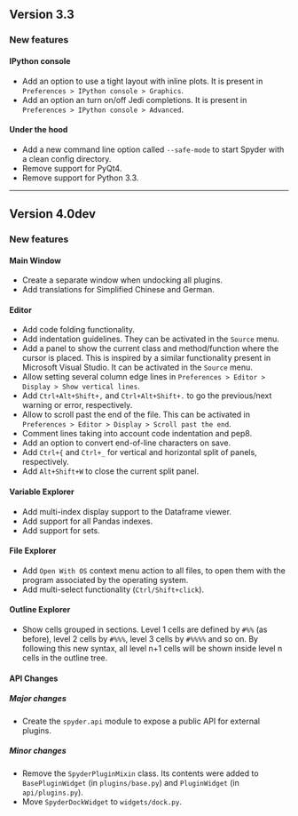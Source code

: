 ## Version 3.3

### New features

#### IPython console

* Add an option to use a tight layout with inline plots. It is
  present in `Preferences > IPython console > Graphics`.
* Add an option an turn on/off Jedi completions. It is present
  in `Preferences > IPython console > Advanced`.

#### Under the hood

* Add a new command line option called `--safe-mode` to start
  Spyder with a clean config directory. 
* Remove support for PyQt4.
* Remove support for Python 3.3.

----

## Version 4.0dev

### New features

#### Main Window

* Create a separate window when undocking all plugins.
* Add translations for Simplified Chinese and German.

#### Editor
* Add code folding functionality.
* Add indentation guidelines. They can be activated in the
  `Source` menu.
* Add a panel to show the current class and method/function
  where the cursor is placed. This is inspired by a similar
  functionality present in Microsoft Visual Studio. It can be
  activated in the `Source` menu.
* Allow setting several column edge lines in
  `Preferences > Editor > Display > Show vertical lines`.
* Add `Ctrl+Alt+Shift+,` and `Ctrl+Alt+Shift+.` to go the
  previous/next warning or error, respectively.
* Allow to scroll past the end of the file. This can be
  activated in
  `Preferences > Editor > Display > Scroll past the end`.
* Comment lines taking into account code indentation and pep8.
* Add an option to convert end-of-line characters on save.
* Add `Ctrl+{` and `Ctrl+_` for vertical and horizontal split
  of panels, respectively.
* Add `Alt+Shift+W` to close the current split panel.

#### Variable Explorer

* Add multi-index display support to the Dataframe viewer.
* Add support for all Pandas indexes.
* Add support for sets.

#### File Explorer

* Add `Open With OS` context menu action to all files, to open
  them with the program associated by the operating system.
* Add multi-select functionality (`Ctrl/Shift+click`).

#### Outline Explorer

* Show cells grouped in sections. Level 1 cells are defined by
  `#%%` (as before), level 2 cells by `#%%%`, level 3 cells by
  `#%%%%` and so on. By following this new syntax, all level
  n+1 cells will be shown inside level n cells in the outline
  tree.

#### API Changes

##### Major changes
* Create the `spyder.api` module to expose a public API for external
  plugins.

##### Minor changes
* Remove the `SpyderPluginMixin` class. Its contents were added to
  `BasePluginWidget` (in `plugins/base.py`) and `PluginWidget` (in
  `api/plugins.py`).
* Move `SpyderDockWidget` to `widgets/dock.py`.